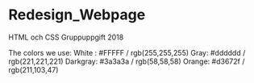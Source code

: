 # Redesign_Webpage
HTML och CSS Gruppuppgift 2018

The colors we use:
White : #FFFFF / rgb(255,255,255)
Gray: #dddddd / rgb(221,221,221)
Darkgray:  #3a3a3a / rgb(58,58,58)
Orange: #d3672f / rgb(211,103,47)
